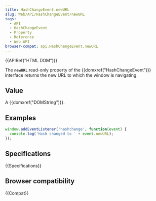 ```yaml
---
title: HashChangeEvent.newURL
slug: Web/API/HashChangeEvent/newURL
tags:
  - API
  - HashChangeEvent
  - Property
  - Reference
  - Web API
browser-compat: api.HashChangeEvent.newURL
---
```

{{APIRef("HTML DOM")}}

The **`newURL`** read-only property of the
{{domxref("HashChangeEvent")}} interface returns the new URL to which the window is
navigating.

## Value

A {{domxref("DOMString")}}.

## Examples

```js
window.addEventListener('hashchange', function(event) {
  console.log('Hash changed to ' + event.newURL);
});
```

## Specifications

{{Specifications}}

## Browser compatibility

{{Compat}}

